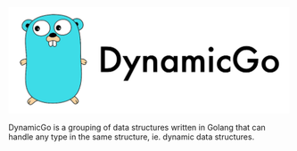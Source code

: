 ![alt text](https://github.com/CalderLund/DynamicGo/blob/main/img/DynamicGoLogo.png?raw=true)

DynamicGo is a grouping of data structures written in Golang that can handle any type in the same structure, ie. dynamic data structures.
